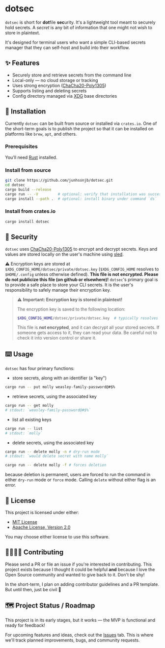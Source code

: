 # dotsec

`dotsec` is short for **dot**file **sec**urity. It's a lightweight tool meant to securely hold secrets. A *secret* is any bit of information that one might not wish to store in plaintext.

It's designed for terminal users who want a simple CLI-based secrets manager that they can self-host and build into their workflow.

## ✨ Features
- Securely store and retrieve secrets from the command line
- Local-only — no cloud storage or tracking
- Uses strong encryption ([ChaCha20-Poly1305](https://github.com/RustCrypto/AEADs/tree/master/chacha20poly1305))
- Supports listing and deleting secrets
- Config directory managed via [XDG](https://specifications.freedesktop.org/basedir-spec/latest/) base directories

## 💾 Installation

Currently `dotsec` can be built from source or installed via `crates.io`. One of the short-term goals is to publish the project so that it can be installed on platforms like `brew`, `apt`, and others.

### Prerequisites
You'll need [Rust](https://www.rust-lang.org/tools/install) installed.

### Install from source
```bash
git clone https://github.com/junhsonjb/dotsec.git
cd dotsec
cargo build --release
cargo run -- -V         # optional: verify that installation was successful
cargo install --path .  # optional: install binary under command `ds`
```

### Install from crates.io
```bash
cargo install dotsec
```

## 🔐 Security
`dotsec` uses [ChaCha20-Poly1305](https://github.com/RustCrypto/AEADs/tree/master/chacha20poly1305) to encrypt and decrypt secrets. Keys and values are stored locally on the user's machine using [sled](https://github.com/spacejam/sled).

⚠️ Encryption keys are stored at `$XDG_CONFIG_HOME/dotsec/private/dotsec.key` (`$XDG_CONFIG_HOME` resolves to `$HOME/.config` unless otherwise defined). **This file is not encrypted. Please do not publicize this file (on github or elsewhere)!** `dotsec`'s primary goal is to provide a safe place to store your CLI secrets. It is the user's responsibility to safely manage their encryption key.

> ⚠️ **Important: Encryption key is stored in plaintext!**
>
> The encryption key is saved to the following location:
> ```bash
> $XDG_CONFIG_HOME/dotsec/private/dotsec.key  # typically resolves to ~/.config/dotsec/private/dotsec.key
> ```
> This file is **not encrypted**, and it can decrypt all your stored secrets. If someone gets access to it, they can read your data. Be careful not to check it into version control or share it.

## ⌨️ Usage

`dotsec` has four primary functions:
- store secrets, along with an identifier (a "key")
```bash
cargo run -- put molly weasley-family-password@#$%
```
- retrieve secrets, using the associated key
```bash
cargo run -- get molly
# stdout: `weasley-family-password@#$%`
```
- list all existing keys
```bash
cargo run -- list
# stdout: `molly`
```
- delete secrets, using the associated key
```bash
cargo run -- delete molly -n # dry-run mode
# stdout: `would delete secret with name molly`

cargo run -- delete molly -f # forces deletion
```
because deletion is permanent, users are forced to run the command in either `dry-run` mode or `force` mode. Calling `delete` without either flag is an error.

## 🪪 License

This project is licensed under either:

- [MIT License](./LICENSE-MIT)
- [Apache License, Version 2.0](./LICENSE-APACHE)

You may choose either license to use this software.

## 🫱🏽‍🫲🏿 Contributing
Please send a PR or file an issue if you're interested in contributing. This project exists because I thought it could be helpful **and** because I love the Open Source community and wanted to give back to it. Don't be shy!

In the short-term, I plan on adding contributor guidelines and a PR template. But until then, just be civil 🙂

## 🗺️ Project Status / Roadmap
This project is in its early stages, but it works — the MVP is functional and ready for feedback!

For upcoming features and ideas, check out the [Issues](https://github.com/junhsonjb/dotsec/issues) tab. This is where we'll track planned improvements, bugs, and community requests.
